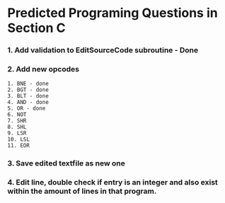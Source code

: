 # Predicted Programing Questions in Section C  
### 1. Add validation to EditSourceCode subroutine - Done
### 2. Add new opcodes
    1. BNE - done  
    2. BGT - done  
    3. BLT - done  
    4. AND - done  
    5. OR - done  
    6. NOT  
    7. SHR  
    8. SHL  
    9. LSR  
    10. LSL  
    11. EOR  
### 3. Save edited textfile as new one  
### 4. Edit line, double check if entry is an integer and also exist within the amount of lines in that program.  